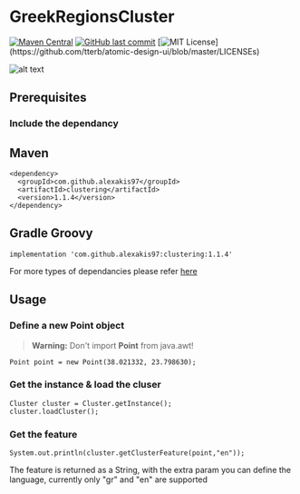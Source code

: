 # GreekRegionsCluster
[![Maven Central](https://img.shields.io/maven-central/v/com.github.alexakis97/clustering.svg?label=Maven%20Central)](https://search.maven.org/search?q=g:%22com.github.alexakis97%22%20AND%20a:%22clustering%22)
[![GitHub last commit](https://img.shields.io/github/last-commit/google/skia.svg?style=flat)]()
[![MIT License](https://img.shields.io/apm/l/atomic-design-ui.svg?)](https://github.com/tterb/atomic-design-ui/blob/master/LICENSEs)

![alt text](https://www.map-of-greece.org/greece-map-800.jpg)


## Prerequisites
<!--
   ### Include the JSON dependancy
    <dependency>
	   <groupId>org.json</groupId>
	   <artifactId>json</artifactId>
	   <version>20200518</version>
    </dependency>
    
 -->
   ### Include the dependancy
   
   ## Maven
   
    <dependency>
      <groupId>com.github.alexakis97</groupId>
      <artifactId>clustering</artifactId>
      <version>1.1.4</version>
    </dependency>
    
   ## Gradle Groovy
   
    implementation 'com.github.alexakis97:clustering:1.1.4'
    
   For more types of dependancies please refer [here](https://search.maven.org/artifact/com.github.alexakis97/clustering/1.1.4/jar)
  
## Usage

   ### Define a new Point object
   > **Warning:** Don't import **Point** from java.awt!
   
    Point point = new Point(38.021332, 23.798630);
      
   ### Get the instance & load the cluser
 
    Cluster cluster = Cluster.getInstance();
    cluster.loadCluster();
    
  
      
   ### Get the feature
    System.out.println(cluster.getClusterFeature(point,"en"));
    
  The feature is returned as a String, with the extra param you can define the language, currently only "gr" and "en" are supported

